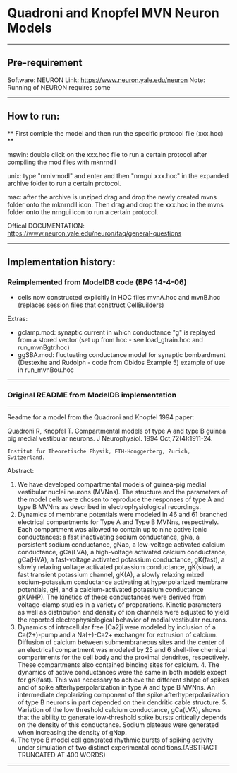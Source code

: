 # Quadroni and Knopfel MVN Neuron Models

--------------------------------------
## Pre-requirement 

Software: NEURON 
Link: https://www.neuron.yale.edu/neuron
Note: Running of NEURON requires some 

--------------------------------------

## How to run:
** First comiple the model and then run the specific protocol file (xxx.hoc) **

mswin: double click on the xxx.hoc file to run a certain protocol after compiling the mod files with mknrndll

unix: type "nrnivmodl" and enter and then "nrngui xxx.hoc" in the expanded archive folder to run a certain protocol.

mac: after the archive is unziped drag and drop the newly created mvns folder onto the mknrndll 
     icon. Then drag and drop the xxx.hoc in the mvns folder onto the nrngui icon to run a certain protocol.

Offical DOCUMENTATION: https://www.neuron.yale.edu/neuron/faq/general-questions

-----------------------------------------
## Implementation history:

### Reimplemented from ModelDB code (BPG 14-4-06)
  - cells now constructed explicitly in HOC files mvnA.hoc and mvnB.hoc
    (replaces session files that construct CellBuilders)

Extras:
  - gclamp.mod: synaptic current in which conductance "g" is replayed from a stored vector
                (set up from hoc - see load_gtrain.hoc and run_mvnBgtr.hoc)
  - ggSBA.mod: fluctuating conductance model for synaptic bombardment
  	       (Destexhe and Rudolph - code from Obidos Example 5)
  	       example of use in run_mvnBou.hoc

------------------------------------------------------------------------------------------
### Original README from ModelDB implementation
------------------------------------------------------------------------------------------
Readme for a model from the Quadroni and Knopfel 1994 paper:

Quadroni R, Knopfel T.
Compartmental models of type A and type B guinea pig medial vestibular neurons.
J Neurophysiol. 1994 Oct;72(4):1911-24.

    Institut fur Theoretische Physik, ETH-Honggerberg, Zurich, Switzerland.

Abstract:

1. We have developed compartmental models of guinea-pig medial vestibular nuclei neurons
(MVNns). The structure and the parameters of the model cells were chosen to reproduce the
responses of type A and type B MVNns as described in electrophysiological recordings. 
2. Dynamics of membrane potentials were modeled in 46 and 61 branched electrical compartments 
for Type A and Type B MVNns, respectively. Each compartment was allowed to contain up to nine 
active ionic conductances: a fast inactivating sodium conductance, gNa, a persistent sodium 
conductance, gNap, a low-voltage activated calcium conductance, gCa(LVA), a high-voltage
activated calcium conductance, gCa(HVA), a fast-voltage activated potassium conductance, 
gK(fast), a slowly relaxing voltage activated potassium conductance, gK(slow), a fast transient 
potassium channel, gK(A), a slowly relaxing mixed sodium-potassium conductance activating at 
hyperpolarized membrane potentials, gH, and a calcium-activated potassium conductance gK(AHP). 
The kinetics of these conductances were derived from voltage-clamp studies in a variety of 
preparations. Kinetic parameters as well as distribution and density of ion channels were
adjusted to yield the reported electrophysiological behavior of medial vestibular neurons. 
3. Dynamics of intracellular free [Ca2]i were modeled by inclusion of a Ca(2+)-pump and a 
Na(+)-Ca2+ exchanger for extrusion of calcium. Diffusion of calcium between submembraneous sites 
and the center of an electrical compartment was modeled by 25 and 6 shell-like chemical 
compartments for the cell body and the proximal dendrites, respectively. These compartments also 
contained binding sites for calcium. 4. The dynamics of active conductances were the same in
both models except for gK(fast). This was necessary to achieve the different shape of spikes and 
of spike afterhyperpolarization in type A and type B MVNns. An intermediate depolarizing 
component of the spike afterhyperpolarization of type B neurons in part depended on their 
dendritic cable structure. 5. Variation of the low threshold calcium conductance, gCa(LVA), 
shows that the ability to generate low-threshold spike bursts critically depends on the density 
of this conductance. Sodium plateaus were generated when increasing the density of gNap. 
6. The type B model cell generated rhythmic bursts of spiking activity under simulation of two 
distinct experimental conditions.(ABSTRACT TRUNCATED AT 400 WORDS)

-----------------------------------------

